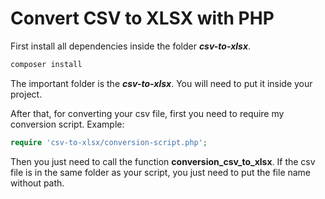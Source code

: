 # Convert CSV to XLSX with PHP

First install all dependencies inside the folder ***csv-to-xlsx***.
```bash
composer install
```


The important folder is the ***csv-to-xlsx***. You will need to put it inside your project.

After that, for converting your csv file, first you need to require my conversion script. Example:
```php
require 'csv-to-xlsx/conversion-script.php';
```
Then you just need to call the function **conversion_csv_to_xlsx**. If the csv file is in the same folder as your script, you just need to put the file name without path.